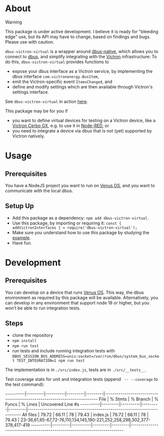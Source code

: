 # About

> [!WARNING]  
> This package is under active development. I believe it is ready for "bleeding
> edge" use, but its API may have to change, based on findings and bugs.
> Please use with caution.

`dbus-victron-virtual` is a wrapper around
[dbus-native](https://www.npmjs.com/package/dbus-native), which allows you to
connect to [dbus](https://www.freedesktop.org/wiki/Software/dbus/), and
simplify integrating with the [Victron](https://www.victronenergy.com/)
infrastructure: To do this, `dbus-victron-virtual` provides functions to

- expose your dbus interface as a Victron service, by implementing the dbus interface `com.victronenergy.BusItem`,
- emit the Victron-specific event `ItemsChanged`, and
- define and modify settings which are then available through Victron's settings interface.

See `dbus-victron-virtual` in action [here](https://github.com/Chris927/dbus-victron-virtual-test).

This package may be for you if

- you want to define virtual devices for testing on a Victron device, like a [Victron Cerbo GX](https://www.victronenergy.com/media/pg/Cerbo_GX/en/index-en.html), e.g. to use it in [Node-RED](https://www.victronenergy.com/live/venus-os:large), or
- you need to integrate a device via dbus that is not (yet) supported by Victron natively.

# Usage

## Prerequisites

You have a NodeJS project you want to run on [Venus
OS](https://github.com/victronenergy/venus), and you want to communicate with
the local dbus.

## Setup Up

- Add this package as a dependency: `npm add dbus-victron-virtual`.
- Use this package, by importing or requiring it: `const { addVictronInterfaces } = require('dbus-victron-virtual');`
- Make sure you understand how to use this package by studying the [example](https://github.com/Chris927/dbus-victron-virtual-test).
- Have fun.

# Development

## Prerequisites

You can develop on a device that runs [Venus OS](https:/.com/victronenergy/venus). This way, the dbus environment as required by this package will be available. Alternatively, you can develop in any environment that support node 18 or higher, but you won't be able to run integration tests.

## Steps

- clone the repository
- `npm install`
- `npm run test`
- run tests and include running integration tests with `DBUS_SESSION_BUS_ADDRESS=unix:socket=/var/run/dbus/system_bus_socket TEST_INTEGRATION=1 npm run test`

The implementation is in `./src/index.js`, tests are in `./src/__tests__`.

Test coverage stats for unit and integration tests (append ` -- --coverage` to the test command):


----------|---------|----------|---------|---------|--------------------------------------------------------------------------
File      | % Stmts | % Branch | % Funcs | % Lines | Uncovered Line #s
----------|---------|----------|---------|---------|--------------------------------------------------------------------------
All files |   79.72 |    66.11 |      78 |   79.43 |
 index.js |   79.72 |    66.11 |      78 |   79.43 | 23-36,61,65-67,72-76,110,134,145,190-221,252,258,298,302,377-378,417-419
----------|---------|----------|---------|---------|--------------------------------------------------------------------------

